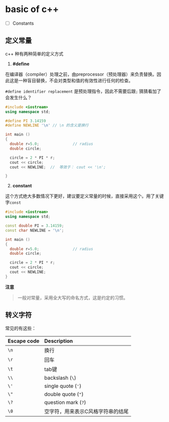 # basic of c++

- [ ]  Constants

## 定义常量

c++ 种有两种简单的定义方式

1. **#define**

在编译器（compiler）处理之前，由preprocessor（预处理器）来负责替换。因此这是一种盲目替换，不会对类型和值的有效性进行任何的检查。

`#define identifier replacement` 是预处理指令，因此不需要后跟`;`  猜猜看加了会发生什么？

```c++
#include <iostream>
using namespace std;

#define PI 3.14159
#define NEWLINE '\n' // \n 的含义是换行

int main ()
{
  double r=5.0;               // radius
  double circle;

  circle = 2 * PI * r;
  cout << circle;
  cout << NEWLINE;  //  等效于： cout << '\n';

}
```

2.  **constant**

这个方式绝大多数情况下更好，建议要定义常量的时候，直接采用这个。用了关键字`const`

```c++
#include <iostream>
using namespace std;

const double PI = 3.14159;
const char NEWLINE = '\n';

int main ()
{
  double r=5.0;               // radius
  double circle;

  circle = 2 * PI * r;
  cout << circle;
  cout << NEWLINE;
}
```

**注意**

> 一般对常量，采用全大写的命名方式，这是约定的习惯。

## 转义字符

常见的有这些：

| Escape code | Description                       |
| :---------- | :-------------------------------- |
| `\n`        | 换行                              |
| `\r`        | 回车                              |
| `\t`        | tab键                             |
| `\\`        | backslash (`\`)                   |
| `\'`        | single quote (`'`)                |
| `\"`        | double quote (`"`)                |
| `\?`        | question mark (`?`)               |
| `\0`        | 空字符，用来表示C风格字符串的结尾 |

